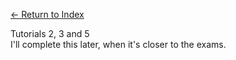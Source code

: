 [← Return to Index](https://github.com/kspra3/FIT3175-Notes)

Tutorials 2, 3 and 5  
I'll complete this later, when it's closer to the exams.
